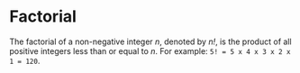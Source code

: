 # Factorial

The factorial of a non-negative integer *n*, denoted by *n!*, is
the product of all positive integers less than or equal to *n*.
For example: `5! = 5 x 4 x 3 x 2 x 1 = 120`.

